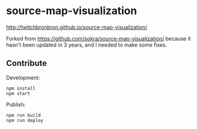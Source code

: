 # source-map-visualization

http://twitchbronbron.github.io/source-map-visualization/

Forked from https://github.com/sokra/source-map-visualization/ because it hasn't been updated in 3 years, and I needed to make some fixes.

## Contribute

Development:

``` text
npm install
npm start
```

Publish:

``` text
npm run build
npm run deploy
```
